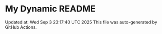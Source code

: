 # My Dynamic README
Updated at: Wed Sep  3 23:17:40 UTC 2025
This file was auto-generated by GitHub Actions.
